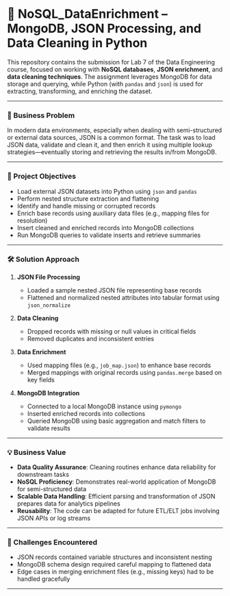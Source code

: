 
# 📂 NoSQL_DataEnrichment – MongoDB, JSON Processing, and Data Cleaning in Python

This repository contains the submission for Lab 7 of the Data Engineering course, focused on working with **NoSQL databases**, **JSON enrichment**, and **data cleaning techniques**. The assignment leverages MongoDB for data storage and querying, while Python (with `pandas` and `json`) is used for extracting, transforming, and enriching the dataset.

---

### 🧩 Business Problem

In modern data environments, especially when dealing with semi-structured or external data sources, JSON is a common format. The task was to load JSON data, validate and clean it, and then enrich it using multiple lookup strategies—eventually storing and retrieving the results in/from MongoDB.

---

### 🎯 Project Objectives

- Load external JSON datasets into Python using `json` and `pandas`
- Perform nested structure extraction and flattening
- Identify and handle missing or corrupted records
- Enrich base records using auxiliary data files (e.g., mapping files for resolution)
- Insert cleaned and enriched records into MongoDB collections
- Run MongoDB queries to validate inserts and retrieve summaries

---

### 🛠️ Solution Approach

1. **JSON File Processing**
   - Loaded a sample nested JSON file representing base records
   - Flattened and normalized nested attributes into tabular format using `json_normalize`

2. **Data Cleaning**
   - Dropped records with missing or null values in critical fields
   - Removed duplicates and inconsistent entries

3. **Data Enrichment**
   - Used mapping files (e.g., `job_map.json`) to enhance base records
   - Merged mappings with original records using `pandas.merge` based on key fields

4. **MongoDB Integration**
   - Connected to a local MongoDB instance using `pymongo`
   - Inserted enriched records into collections
   - Queried MongoDB using basic aggregation and match filters to validate results

---

### 💡 Business Value

- **Data Quality Assurance**: Cleaning routines enhance data reliability for downstream tasks
- **NoSQL Proficiency**: Demonstrates real-world application of MongoDB for semi-structured data
- **Scalable Data Handling**: Efficient parsing and transformation of JSON prepares data for analytics pipelines
- **Reusability**: The code can be adapted for future ETL/ELT jobs involving JSON APIs or log streams

---

### 🚧 Challenges Encountered

- JSON records contained variable structures and inconsistent nesting
- MongoDB schema design required careful mapping to flattened data
- Edge cases in merging enrichment files (e.g., missing keys) had to be handled gracefully

---


